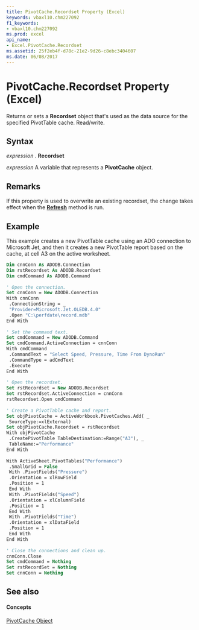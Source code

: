 ```yaml
---
title: PivotCache.Recordset Property (Excel)
keywords: vbaxl10.chm227092
f1_keywords:
- vbaxl10.chm227092
ms.prod: excel
api_name:
- Excel.PivotCache.Recordset
ms.assetid: 25f2eb4f-d78c-21e2-9d26-c8ebc3404607
ms.date: 06/08/2017
---
```



# PivotCache.Recordset Property (Excel)

Returns or sets a  **Recordset** object that's used as the data source for the specified PivotTable cache. Read/write.


## Syntax

 _expression_ . **Recordset**

 _expression_ A variable that represents a **PivotCache** object.


## Remarks

If this property is used to overwrite an existing recordset, the change takes effect when the  **[Refresh](Excel.PivotCache.Refresh.md)** method is run.


## Example

This example creates a new PivotTable cache using an ADO connection to Microsoft Jet, and then it creates a new PivotTable report based on the cache, at cell A3 on the active worksheet.


```vb
Dim cnnConn As ADODB.Connection 
Dim rstRecordset As ADODB.Recordset 
Dim cmdCommand As ADODB.Command 
 
' Open the connection. 
Set cnnConn = New ADODB.Connection 
With cnnConn 
 .ConnectionString = _ 
 "Provider=Microsoft.Jet.OLEDB.4.0" 
 .Open "C:\perfdate\record.mdb" 
End With 
 
' Set the command text. 
Set cmdCommand = New ADODB.Command 
Set cmdCommand.ActiveConnection = cnnConn 
With cmdCommand 
 .CommandText = "Select Speed, Pressure, Time From DynoRun" 
 .CommandType = adCmdText 
 .Execute 
End With 
 
' Open the recordset. 
Set rstRecordset = New ADODB.Recordset 
Set rstRecordset.ActiveConnection = cnnConn 
rstRecordset.Open cmdCommand 
 
' Create a PivotTable cache and report. 
Set objPivotCache = ActiveWorkbook.PivotCaches.Add( _ 
 SourceType:=xlExternal) 
Set objPivotCache.Recordset = rstRecordset 
With objPivotCache 
 .CreatePivotTable TableDestination:=Range("A3"), _ 
 TableName:="Performance" 
End With 
 
With ActiveSheet.PivotTables("Performance") 
 .SmallGrid = False 
 With .PivotFields("Pressure") 
 .Orientation = xlRowField 
 .Position = 1 
 End With 
 With .PivotFields("Speed") 
 .Orientation = xlColumnField 
 .Position = 1 
 End With 
 With .PivotFields("Time") 
 .Orientation = xlDataField 
 .Position = 1 
 End With 
End With 
 
' Close the connections and clean up. 
cnnConn.Close 
Set cmdCommand = Nothing 
Set rstRecordSet = Nothing 
Set cnnConn = Nothing
```


## See also


#### Concepts


[PivotCache Object](Excel.PivotCache.md)

